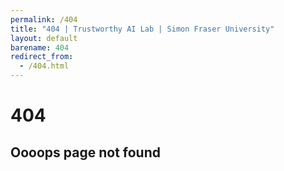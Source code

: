 ```yaml
---
permalink: /404
title: "404 | Trustworthy AI Lab | Simon Fraser University"
layout: default
barename: 404
redirect_from: 
  - /404.html
---
```



<div class="text-center py-5">
  <h1 class="display-1">404</h1>
  <h2>Oooops page not found</h2>
</div>